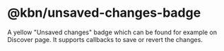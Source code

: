# @kbn/unsaved-changes-badge

A yellow "Unsaved changes" badge which can be found for example on Discover page.
It supports callbacks to save or revert the changes.
